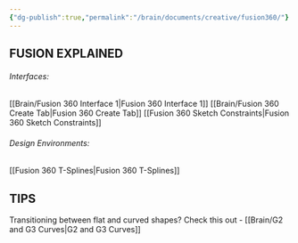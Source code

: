 ```yaml
---
{"dg-publish":true,"permalink":"/brain/documents/creative/fusion360/"}
---
```


## **FUSION EXPLAINED**
###### Interfaces:
[[Brain/Fusion 360 Interface 1\|Fusion 360 Interface 1]]
[[Brain/Fusion 360 Create Tab\|Fusion 360 Create Tab]]
[[Fusion 360 Sketch Constraints\|Fusion 360 Sketch Constraints]]
###### Design Environments:
[[Fusion 360 T-Splines\|Fusion 360 T-Splines]]


## TIPS
Transitioning between flat and curved shapes? Check this out - [[Brain/G2 and G3 Curves\|G2 and G3 Curves]]
